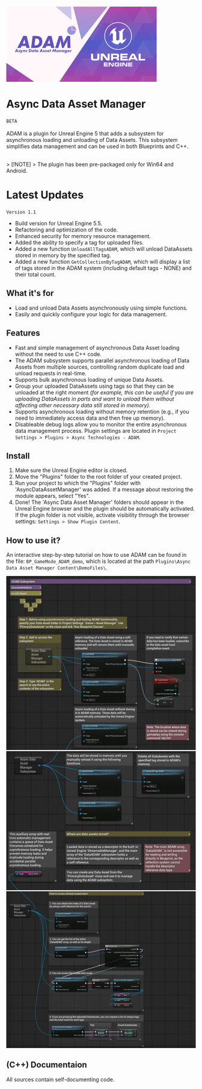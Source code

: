 ![Async Data Asset Manager](./_Misc/Preview.png)

# Async Data Asset Manager
`BETA`<br><br>
ADAM is a plugin for Unreal Engine 5 that adds a subsystem for asynchronous loading and unloading of Data Assets. This subsystem simplifies data management and can be used in both Blueprints and C++.

<br>
> [!NOTE]
> The plugin has been pre-packaged only for Win64 and Android.

# Latest Updates
`Version 1.1`
- Build version for Unreal Engine 5.5.
- Refactoring and optimization of the code.
- Enhanced security for memory resource management.
- Added the ability to specify a tag for uploaded files.
- Added a new function `UnloadAllTagsADAM`, which will unload DataAssets stored in memory by the specified tag.
- Added a new function `GetCollectionByTagADAM`, which will display a list of tags stored in the ADAM system (including default tags - NONE) and their total count.

## What it's for
- Load and unload Data Assets asynchronously using simple functions.
- Easily and quickly configure your logic for data management.

## Features
- Fast and simple management of asynchronous Data Asset loading without the need to use C++ code.
- The ADAM subsystem supports parallel asynchronous loading of Data Assets from multiple sources, controlling random duplicate load and unload requests in real-time.
- Supports bulk asynchronous loading of unique Data Assets.
- Group your uploaded DataAssets using tags so that they can be unloaded at the right moment <i>(for example, this can be useful if you are uploading DataAssets in parts and want to unload them without affecting other necessary data still stored in memory)</i>.
- Supports asynchronous loading without memory retention (e.g., if you need to immediately access data and then free up memory).
- Disableable debug logs allow you to monitor the entire asynchronous data management process. Plugin settings are located in `Project Settings > Plugins > Async Technologies - ADAM`.

## Install
1. Make sure the Unreal Engine editor is closed.
2. Move the "Plugins" folder to the root folder of your created project.
3. Run your project to which the "Plugins" folder with 'AsyncDataAssetManager' was added. If a message about restoring the module appears, select "Yes".
4. Done! The 'Async Data Asset Manager' folders should appear in the Unreal Engine browser and the plugin should be automatically activated. If the plugin folder is not visible, activate visibility through the browser settings: `Settings > Show Plugin Content`.

## How to use it?
An interactive step-by-step tutorial on how to use ADAM can be found in the file: `BP_GameMode_ADAM_demo`, which is located at the path `Plugins\Async Data Asset Manager Content\DemoFiles\`.

![Window Manager](./_Misc/Tutorial/Tutorial_1.jpg)
![Window Manager](./_Misc/Tutorial/Tutorial_2.jpg)
![Window Manager](./_Misc/Tutorial/Tutorial_3.jpg)

## (C++) Documentaion
All sources contain self-documenting code.
